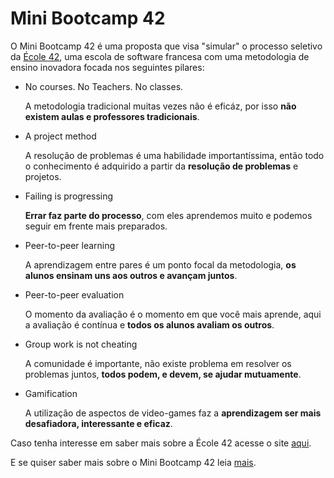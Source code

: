 # Mini Bootcamp 42

O Mini Bootcamp 42 é uma proposta que visa "simular" o processo seletivo da
[École 42](https://42.fr), uma escola de software francesa com uma metodologia
de ensino inovadora focada nos seguintes pilares:

- No courses. No Teachers. No classes.

  A metodologia tradicional muitas vezes não é eficáz, por isso **não existem
  aulas e professores tradicionais**.

- A project method

  A resolução de problemas é uma habilidade importantíssima, então todo o conhecimento é
  adquirido a partir da **resolução de problemas** e projetos.

- Failing is progressing

  **Errar faz parte do processo**, com eles aprendemos muito e podemos seguir em
  frente mais preparados.

- Peer-to-peer learning

  A aprendizagem entre pares é um ponto focal da metodologia, **os alunos ensinam
  uns aos outros e avançam juntos**.

- Peer-to-peer evaluation

  O momento da avaliação é o momento em que você mais aprende, aqui a avaliação
  é contínua e **todos os alunos avaliam os outros**.

- Group work is not cheating

  A comunidade é importante, não existe problema em resolver os problemas juntos,
  **todos podem, e devem, se ajudar mutuamente**.

- Gamification

  A utilização de aspectos de video-games faz a **aprendizagem ser mais desafiadora,
  interessante e eficaz**.

Caso tenha interesse em saber mais sobre a École 42 acesse o site [aqui](https://42.fr).

E se quiser saber mais sobre o Mini Bootcamp 42 leia [mais](./docs/more.md).
